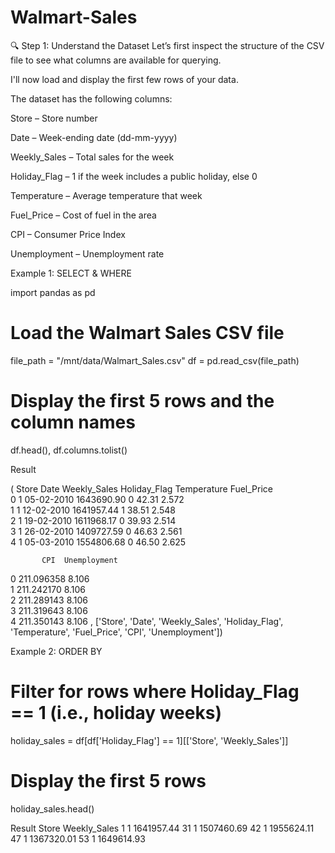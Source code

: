 # Walmart-Sales

🔍 Step 1: Understand the Dataset
Let’s first inspect the structure of the CSV file to see what columns are available for querying.

I'll now load and display the first few rows of your data.

The dataset has the following columns:

Store – Store number

Date – Week-ending date (dd-mm-yyyy)

Weekly_Sales – Total sales for the week

Holiday_Flag – 1 if the week includes a public holiday, else 0

Temperature – Average temperature that week

Fuel_Price – Cost of fuel in the area

CPI – Consumer Price Index

Unemployment – Unemployment rate

 Example 1: SELECT & WHERE

 import pandas as pd

# Load the Walmart Sales CSV file
file_path = "/mnt/data/Walmart_Sales.csv"
df = pd.read_csv(file_path)

# Display the first 5 rows and the column names
df.head(), df.columns.tolist()

Result

(   Store        Date  Weekly_Sales  Holiday_Flag  Temperature  Fuel_Price  \
 0      1  05-02-2010    1643690.90             0        42.31       2.572   
 1      1  12-02-2010    1641957.44             1        38.51       2.548   
 2      1  19-02-2010    1611968.17             0        39.93       2.514   
 3      1  26-02-2010    1409727.59             0        46.63       2.561   
 4      1  05-03-2010    1554806.68             0        46.50       2.625   
 
           CPI  Unemployment  
 0  211.096358         8.106  
 1  211.242170         8.106  
 2  211.289143         8.106  
 3  211.319643         8.106  
 4  211.350143         8.106  ,
 ['Store',
  'Date',
  'Weekly_Sales',
  'Holiday_Flag',
  'Temperature',
  'Fuel_Price',
  'CPI',
  'Unemployment'])

  Example 2: ORDER BY

  # Filter for rows where Holiday_Flag == 1 (i.e., holiday weeks)
holiday_sales = df[df['Holiday_Flag'] == 1][['Store', 'Weekly_Sales']]

# Display the first 5 rows
holiday_sales.head()

Result
    Store  Weekly_Sales
1       1    1641957.44
31      1    1507460.69
42      1    1955624.11
47      1    1367320.01
53      1    1649614.93

